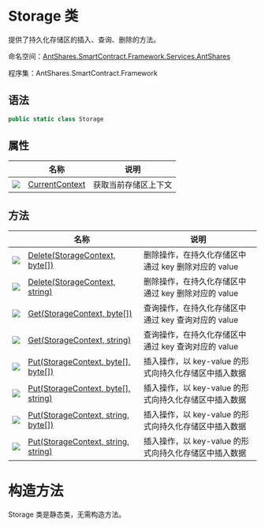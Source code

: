 # Storage 类

提供了持久化存储区的插入、查询、删除的方法。

命名空间：[AntShares.SmartContract.Framework.Services.AntShares](../AntShares.md)

程序集：AntShares.SmartContract.Framework

## 语法

```c#
public static class Storage
```

## 属性

|                                          | 名称                                       | 说明         |
| ---------------------------------------- | ---------------------------------------- | ---------- |
| ![](https://i-msdn.sec.s-msft.com/dynimg/IC74937.jpeg) | [CurrentContext](Storage/CurrentContext.md) | 获取当前存储区上下文 |

## 方法

|                                          | 名称                                       | 说明                               |
| ---------------------------------------- | ---------------------------------------- | -------------------------------- |
| ![](https://i-msdn.sec.s-msft.com/dynimg/IC91302.jpeg) | [Delete(StorageContext, byte[])](Storage/Delete.md) | 删除操作，在持久化存储区中通过 key 删除对应的 value  |
| ![](https://i-msdn.sec.s-msft.com/dynimg/IC91302.jpeg) | [Delete(StorageContext, string)](Storage/Delete2.md) | 删除操作，在持久化存储区中通过 key 删除对应的 value  |
| ![](https://i-msdn.sec.s-msft.com/dynimg/IC91302.jpeg) | [Get(StorageContext, byte[])](Storage/Get.md) | 查询操作，在持久化存储区中通过 key 查询对应的 value  |
| ![](https://i-msdn.sec.s-msft.com/dynimg/IC91302.jpeg) | [Get(StorageContext, string)](Storage/Get2.md) | 查询操作，在持久化存储区中通过 key 查询对应的 value  |
| ![](https://i-msdn.sec.s-msft.com/dynimg/IC91302.jpeg) | [Put(StorageContext, byte[], byte[])](Storage/Put.md) | 插入操作，以 key-value 的形式向持久化存储区中插入数据 |
| ![](https://i-msdn.sec.s-msft.com/dynimg/IC91302.jpeg) | [Put(StorageContext, byte[], string)](Storage/Put2.md) | 插入操作，以 key-value 的形式向持久化存储区中插入数据 |
| ![](https://i-msdn.sec.s-msft.com/dynimg/IC91302.jpeg) | [Put(StorageContext, string, byte[])](Storage/Put3.md) | 插入操作，以 key-value 的形式向持久化存储区中插入数据 |
| ![](https://i-msdn.sec.s-msft.com/dynimg/IC91302.jpeg) | [Put(StorageContext, string, string)](Storage/Put4.md) | 插入操作，以 key-value 的形式向持久化存储区中插入数据 |

# 构造方法

Storage 类是静态类，无需构造方法。